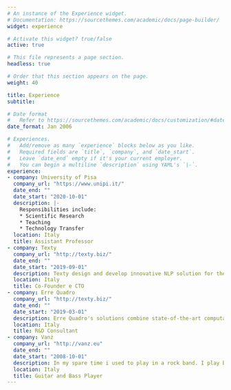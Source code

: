 ```yaml
---
# An instance of the Experience widget.
# Documentation: https://sourcethemes.com/academic/docs/page-builder/
widget: experience

# Activate this widget? true/false
active: true

# This file represents a page section.
headless: true

# Order that this section appears on the page.
weight: 40

title: Experience
subtitle:

# Date format
#   Refer to https://sourcethemes.com/academic/docs/customization/#date-format
date_format: Jan 2006

# Experiences.
#   Add/remove as many `experience` blocks below as you like.
#   Required fields are `title`, `company`, and `date_start`.
#   Leave `date_end` empty if it's your current employer.
#   You can begin a multiline `description` using YAML's `|-`.
experience:
- company: University of Pisa
  company_url: "https://www.unipi.it/"
  date_end: ""
  date_start: "2020-10-01"
  description: |-
    Responsibilities include:
    * Scientific Research
    * Teaching
    * Technology Transfer
  location: Italy
  title: Assistant Professor
- company: Texty
  company_url: "http://texty.biz/"
  date_end: ""
  date_start: "2019-09-01"
  description: Texty design and develop innovative NLP solution for the HR sector. 
  location: Italy
  title: Co-Founder e CTO
- company: Erre Quadro
  company_url: "http://texty.biz/"
  date_end: ""
  date_start: "2019-03-01"
  description: Erre Quadro's solutions combine state-of-the-art computational linguistics software with sophisticated technology representation for patent analysis.
  location: Italy
  title: R&D Consultant
- company: Vanz
  company_url: "http://vanz.eu"
  date_end: ""
  date_start: "2008-10-01"
  description: In my spare time i used to play in a rock band. I play better than I write, so listen to us on [Spotify](https://open.spotify.com/artist/4i3kVukx8fXlAQxeEhxQtk?si=XE6i16vcTY2XRreKPTDfTw). 
  location: Italy
  title: Guitar and Bass Player
---
```

